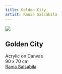 ```yaml
---
title: Golden City
artist: Rania Salsabila
---
```


![](https://raw.githubusercontent.com/BayuAngora/gallery/main/rania-salsabila-golden-city.jpg)

## Golden City  
Acrylic on Canvas  
90 x 70 cm  
[Rania Salsabila](/artist/rania-salsabila/)
